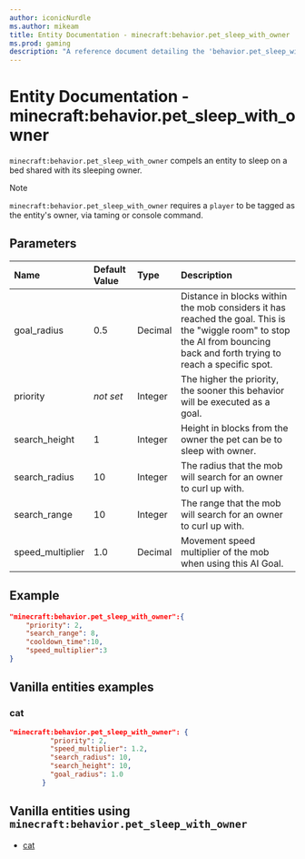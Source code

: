 ```yaml
---
author: iconicNurdle
ms.author: mikeam
title: Entity Documentation - minecraft:behavior.pet_sleep_with_owner
ms.prod: gaming
description: "A reference document detailing the 'behavior.pet_sleep_with_owner' entity goal"
---
```


# Entity Documentation - minecraft:behavior.pet_sleep_with_owner

`minecraft:behavior.pet_sleep_with_owner` compels an entity to sleep on a bed shared with its sleeping owner.

> [!NOTE]
> `minecraft:behavior.pet_sleep_with_owner` requires a `player` to be tagged as the entity's owner, via taming or console command.

## Parameters

|Name |Default Value  |Type  |Description  |
|:----------|:----------|:----------|:----------|
|goal_radius| 0.5| Decimal| Distance in blocks within the mob considers it has reached the goal. This is the "wiggle room" to stop the AI from bouncing back and forth trying to reach a specific spot. |
|priority|*not set*|Integer|The higher the priority, the sooner this behavior will be executed as a goal.|
|search_height| 1| Integer| Height in blocks from the owner the pet can be to sleep with owner. |
|search_radius| 10| Integer| The radius that the mob will search for an owner to curl up with. |
|search_range| 10| Integer| The range that the mob will search for an owner to curl up with. |
|speed_multiplier| 1.0| Decimal| Movement speed multiplier of the mob when using this AI Goal. |

## Example

```json
"minecraft:behavior.pet_sleep_with_owner":{
    "priority": 2,
    "search_range": 8,
    "cooldown_time":10,
    "speed_multiplier":3
}
```

## Vanilla entities examples

### cat

```json
"minecraft:behavior.pet_sleep_with_owner": {
          "priority": 2,
          "speed_multiplier": 1.2,
          "search_radius": 10,
          "search_height": 10,
          "goal_radius": 1.0
        }
```

## Vanilla entities using `minecraft:behavior.pet_sleep_with_owner`

- [cat](../../../../Source/VanillaBehaviorPack_Snippets/entities/cat.md)
